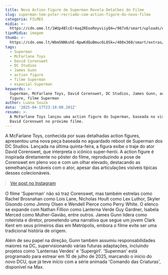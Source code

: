 ```yaml
---
title: Nova Action Figure de Superman Revela Detalhes do Filme
slug: superman-tem-pster-recriado-com-action-figure-do-novo-filme
categoria: FILMES
midia: >-
  https://cdn.ome.lt/1WUp4BlcEr4aq2REooRoyviiyQ4=/987x0/smart/uploads/conteudo/fotos/Design_sem_nome_-_2025-04-17T193748.853.png
tipoMidia: imagem
thumb: >-
  https://cdn.ome.lt/WbmSNNkshE-NpwKdQuBmuc6L8Sk=/480x360/smart/extras/conteudos/Design_sem_nome_-_2025-04-17T193748.853.png
tags:
  - Superman
  - McFarlane Toys
  - David Corenswet
  - DC Studios
  - James Gunn
  - action figure
  - filme Superman
  - especial-Superman
keywords: >-
  Superman, McFarlane Toys, David Corenswet, DC Studios, James Gunn, action
  figure, filme Superman
author: Luana Souza
data: '2025-04-17T23:10:00.201Z'
resumo: >-
  A McFarlane Toys lançou uma action figure do Superman, baseada no visual de
  David Corenswet no próximo filme.
---
```


A McFarlane Toys, conhecida por suas detalhadas action figures, apresentou uma nova peça baseada no aguardado reboot de Superman dos DC Studios. Lançada na última quinta-feira, a figura exibe o traje do ator David Corenswet, que interpreta o icônico super-herói. A action figure é inspirada diretamente no pôster do filme, reproduzindo a pose de Corenswet em pleno voo e com um olhar elevado, destacando as semelhanças notáveis com o ator, apesar das articulações visíveis típicas desses colecionáveis.

<blockquote class="instagram-media" data-instgrm-permalink="https://www.instagram.com/p/DIjbrzTTYpDcaptioned/" data-instgrm-version="14" style="width:100%; max-width:540px; margin:1rem auto;"><a href="https://www.instagram.com/p/DIjbrzTTYpDcaptioned/">Ver post no Instagram</a></blockquote>

O filme 'Superman' não só traz Corenswet, mas também estrelas como Rachel Brosnahan como Lois Lane, Nicholas Hoult como Lex Luthor, Skyler Gisondo como Jimmy Olsen e Wendell Pierce como Perry White. O elenco se expande com Nathan Fillion como Lanterna Verde Guy Gardner, Isabela Merced como Mulher-Gavião, entre outros. James Gunn lidera como roteirista e diretor, prometendo uma narrativa que segue um jovem Clark Kent em seus primeiros dias em Metrópolis, embora o filme evite ser uma tradicional história de origem.

Além de seu papel na direção, Gunn também assumiu responsabilidades maiores na DC, supervisionando várias futuras adaptações, incluindo projetos como 'Lanternas Verdes' e 'Supergirl'. 'Superman' está programado para estrear em 10 de julho de 2025, marcando o início do novo DCU, que já teve início com a série animada 'Comando das Criaturas', disponível na Max.

